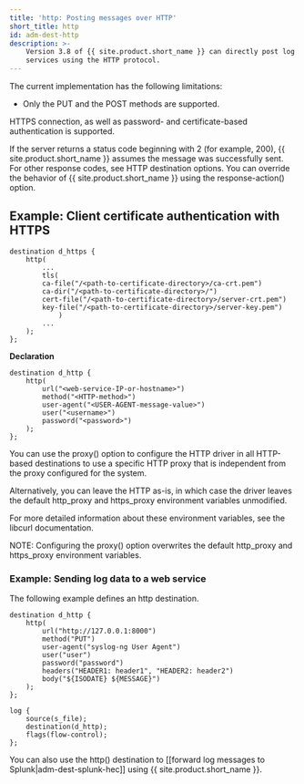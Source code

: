 ```yaml
---
title: 'http: Posting messages over HTTP'
short_title: http
id: adm-dest-http
description: >-
    Version 3.8 of {{ site.product.short_name }} can directly post log messages to web
    services using the HTTP protocol.
---
```


The current implementation has the following limitations:

- Only the PUT and the POST methods are supported.

HTTPS connection, as well as password- and certificate-based
authentication is supported.

If the server returns a status code beginning with 2 (for example, 200),
{{ site.product.short_name }} assumes the message was successfully sent. For other
response codes, see HTTP destination options.
You can override the behavior of {{ site.product.short_name }} using the response-action() option.

## Example: Client certificate authentication with HTTPS

```config
destination d_https {
    http(
        ...
        tls(
        ca-file("/<path-to-certificate-directory>/ca-crt.pem")
        ca-dir("/<path-to-certificate-directory>/")
        cert-file("/<path-to-certificate-directory>/server-crt.pem")
        key-file("/<path-to-certificate-directory>/server-key.pem")
            )
        ...
    );
};
```

**Declaration**

```config
destination d_http {
    http(
        url("<web-service-IP-or-hostname>")
        method("<HTTP-method>")
        user-agent("<USER-AGENT-message-value>")
        user("<username>")
        password("<password>")
    );
};
```

You can use the proxy() option to configure the HTTP driver in all
HTTP-based destinations to use a specific HTTP proxy that is independent
from the proxy configured for the system.

Alternatively, you can leave the HTTP as-is, in which case the driver
leaves the default http_proxy and https_proxy environment variables
unmodified.

For more detailed information about these environment variables, see
the libcurl documentation.

NOTE: Configuring the proxy() option overwrites the default http_proxy
and https_proxy environment variables.

### Example: Sending log data to a web service

The following example defines an http destination.

```config
destination d_http {
    http(
        url("http://127.0.0.1:8000")
        method("PUT")
        user-agent("syslog-ng User Agent")
        user("user")
        password("password")
        headers("HEADER1: header1", "HEADER2: header2")
        body("${ISODATE} ${MESSAGE}")
    );
};

log {
    source(s_file);
    destination(d_http);
    flags(flow-control);
};
```

You can also use the http() destination to
[[forward log messages to Splunk|adm-dest-splunk-hec]] using {{ site.product.short_name }}.
